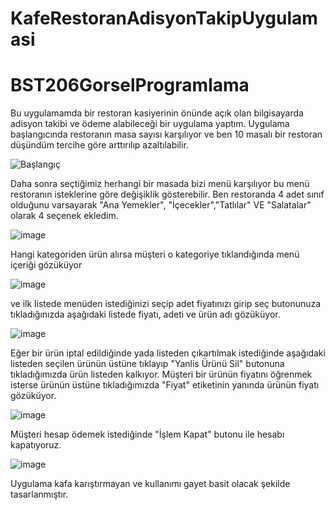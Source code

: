 # KafeRestoranAdisyonTakipUygulamasi
# BST206GorselProgramlama

Bu uygulamamda bir restoran kasiyerinin önünde açık olan bilgisayarda adisyon takibi ve ödeme alabileceği bir uygulama yaptım.
Uygulama başlangıcında restoranın masa sayısı karşılıyor ve ben 10 masalı bir restoran düşündüm tercihe göre arttırılıp azaltılabilir. 

![Başlangıç](https://github.com/AyyildizRamazan1/KafeRestoranAdisyonTakipUygulamasi/assets/97359282/bedba6b4-658a-4885-8ae3-c54149c8b7f4)


Daha sonra seçtiğimiz herhangi bir masada bizi menü karşılıyor bu menü restoranın isteklerine göre değişiklik gösterebilir. Ben restoranda 4 adet sınıf olduğunu varsayarak "Ana Yemekler", "İçecekler","Tatlılar" VE "Salatalar" olarak 4 seçenek ekledim.

![image](https://github.com/AyyildizRamazan1/KafeRestoranAdisyonTakipUygulamasi/assets/97359282/9695f717-4446-41bb-b4e9-f78340f027c1)

Hangi kategoriden ürün alırsa müşteri o kategoriye tıklandığında menü içeriği gözüküyor

![image](https://github.com/AyyildizRamazan1/KafeRestoranAdisyonTakipUygulamasi/assets/97359282/b2695970-7b69-410d-99d3-2867f2418474)

ve ilk listede menüden istediğinizi seçip  adet fiyatınızı girip seç butonunuza tıkladığınızda aşağıdaki listede fiyatı, adeti ve ürün adı gözüküyor.

![image](https://github.com/AyyildizRamazan1/KafeRestoranAdisyonTakipUygulamasi/assets/97359282/bf1ab88c-0d2d-4e08-8de1-63d21a33c88a)

Eğer bir ürün iptal edildiğinde yada listeden çıkartılmak istediğinde aşağıdaki listeden seçilen ürünün üstüne tıklayıp "Yanlis Ürünü Sil" butonuna tıkladığımızda ürün listeden kalkıyor.
Müşteri bir ürünün fiyatını öğrenmek isterse ürünün üstüne tıkladığımızda "Fiyat" etiketinin yanında ürünün fiyatı gözüküyor.

![image](https://github.com/AyyildizRamazan1/KafeRestoranAdisyonTakipUygulamasi/assets/97359282/2641c073-4965-42b2-848a-52331d9b6ed5)

Müşteri hesap ödemek istediğinde "İşlem Kapat" butonu ile hesabı kapatıyoruz.

![image](https://github.com/AyyildizRamazan1/KafeRestoranAdisyonTakipUygulamasi/assets/97359282/e3efb2d3-43aa-4bbf-be45-db899770c58e)

Uygulama kafa karıştırmayan ve kullanımı gayet basit olacak şekilde tasarlanmıştır.
